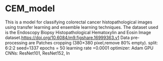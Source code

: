 # CEM_model
This is a model for classifying colorectal cancer histopathological images using transfer learning and ensemble learning techniques.
The dataset used is the Endoscopy Biopsy Histopathological Hematoxylin and Eosin Image dataset.https://doi.org/10.6084/m9.figshare.16999363.v1
Data pre-processing are Patches cropping (380×380 pixel,remove 80% empty).
split: 6:2:2
seed=1337
epochs = 50
learning rate =0.0001
optimizer: Adam 
GPU
CNNs: ResNet101, ResNet152, In

